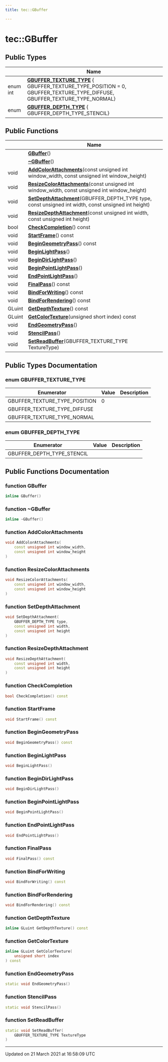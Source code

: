 ```yaml
---
title: tec::GBuffer

---
```


# tec::GBuffer



## Public Types

|                | Name           |
| -------------- | -------------- |
| enum int | **[GBUFFER_TEXTURE_TYPE](/engine/Classes/classtec_1_1_g_buffer/#enum-gbuffer_texture_type)** { GBUFFER_TEXTURE_TYPE_POSITION = 0, GBUFFER_TEXTURE_TYPE_DIFFUSE, GBUFFER_TEXTURE_TYPE_NORMAL} |
| enum| **[GBUFFER_DEPTH_TYPE](/engine/Classes/classtec_1_1_g_buffer/#enum-gbuffer_depth_type)** { GBUFFER_DEPTH_TYPE_STENCIL} |

## Public Functions

|                | Name           |
| -------------- | -------------- |
| | **[GBuffer](/engine/Classes/classtec_1_1_g_buffer/#function-gbuffer)**() |
| | **[~GBuffer](/engine/Classes/classtec_1_1_g_buffer/#function-~gbuffer)**() |
| void | **[AddColorAttachments](/engine/Classes/classtec_1_1_g_buffer/#function-addcolorattachments)**(const unsigned int window_width, const unsigned int window_height) |
| void | **[ResizeColorAttachments](/engine/Classes/classtec_1_1_g_buffer/#function-resizecolorattachments)**(const unsigned int window_width, const unsigned int window_height) |
| void | **[SetDepthAttachment](/engine/Classes/classtec_1_1_g_buffer/#function-setdepthattachment)**(GBUFFER_DEPTH_TYPE type, const unsigned int width, const unsigned int height) |
| void | **[ResizeDepthAttachment](/engine/Classes/classtec_1_1_g_buffer/#function-resizedepthattachment)**(const unsigned int width, const unsigned int height) |
| bool | **[CheckCompletion](/engine/Classes/classtec_1_1_g_buffer/#function-checkcompletion)**() const |
| void | **[StartFrame](/engine/Classes/classtec_1_1_g_buffer/#function-startframe)**() const |
| void | **[BeginGeometryPass](/engine/Classes/classtec_1_1_g_buffer/#function-begingeometrypass)**() const |
| void | **[BeginLightPass](/engine/Classes/classtec_1_1_g_buffer/#function-beginlightpass)**() |
| void | **[BeginDirLightPass](/engine/Classes/classtec_1_1_g_buffer/#function-begindirlightpass)**() |
| void | **[BeginPointLightPass](/engine/Classes/classtec_1_1_g_buffer/#function-beginpointlightpass)**() |
| void | **[EndPointLightPass](/engine/Classes/classtec_1_1_g_buffer/#function-endpointlightpass)**() |
| void | **[FinalPass](/engine/Classes/classtec_1_1_g_buffer/#function-finalpass)**() const |
| void | **[BindForWriting](/engine/Classes/classtec_1_1_g_buffer/#function-bindforwriting)**() const |
| void | **[BindForRendering](/engine/Classes/classtec_1_1_g_buffer/#function-bindforrendering)**() const |
| GLuint | **[GetDepthTexture](/engine/Classes/classtec_1_1_g_buffer/#function-getdepthtexture)**() const |
| GLuint | **[GetColorTexture](/engine/Classes/classtec_1_1_g_buffer/#function-getcolortexture)**(unsigned short index) const |
| void | **[EndGeometryPass](/engine/Classes/classtec_1_1_g_buffer/#function-endgeometrypass)**() |
| void | **[StencilPass](/engine/Classes/classtec_1_1_g_buffer/#function-stencilpass)**() |
| void | **[SetReadBuffer](/engine/Classes/classtec_1_1_g_buffer/#function-setreadbuffer)**(GBUFFER_TEXTURE_TYPE TextureType) |

## Public Types Documentation

### enum GBUFFER_TEXTURE_TYPE

| Enumerator | Value | Description |
| ---------- | ----- | ----------- |
| GBUFFER_TEXTURE_TYPE_POSITION | 0|   |
| GBUFFER_TEXTURE_TYPE_DIFFUSE | |   |
| GBUFFER_TEXTURE_TYPE_NORMAL | |   |




### enum GBUFFER_DEPTH_TYPE

| Enumerator | Value | Description |
| ---------- | ----- | ----------- |
| GBUFFER_DEPTH_TYPE_STENCIL | |   |




## Public Functions Documentation

### function GBuffer

```cpp
inline GBuffer()
```


### function ~GBuffer

```cpp
inline ~GBuffer()
```


### function AddColorAttachments

```cpp
void AddColorAttachments(
    const unsigned int window_width,
    const unsigned int window_height
)
```


### function ResizeColorAttachments

```cpp
void ResizeColorAttachments(
    const unsigned int window_width,
    const unsigned int window_height
)
```


### function SetDepthAttachment

```cpp
void SetDepthAttachment(
    GBUFFER_DEPTH_TYPE type,
    const unsigned int width,
    const unsigned int height
)
```


### function ResizeDepthAttachment

```cpp
void ResizeDepthAttachment(
    const unsigned int width,
    const unsigned int height
)
```


### function CheckCompletion

```cpp
bool CheckCompletion() const
```


### function StartFrame

```cpp
void StartFrame() const
```


### function BeginGeometryPass

```cpp
void BeginGeometryPass() const
```


### function BeginLightPass

```cpp
void BeginLightPass()
```


### function BeginDirLightPass

```cpp
void BeginDirLightPass()
```


### function BeginPointLightPass

```cpp
void BeginPointLightPass()
```


### function EndPointLightPass

```cpp
void EndPointLightPass()
```


### function FinalPass

```cpp
void FinalPass() const
```


### function BindForWriting

```cpp
void BindForWriting() const
```


### function BindForRendering

```cpp
void BindForRendering() const
```


### function GetDepthTexture

```cpp
inline GLuint GetDepthTexture() const
```


### function GetColorTexture

```cpp
inline GLuint GetColorTexture(
    unsigned short index
) const
```


### function EndGeometryPass

```cpp
static void EndGeometryPass()
```


### function StencilPass

```cpp
static void StencilPass()
```


### function SetReadBuffer

```cpp
static void SetReadBuffer(
    GBUFFER_TEXTURE_TYPE TextureType
)
```


-------------------------------

Updated on 21 March 2021 at 16:58:09 UTC